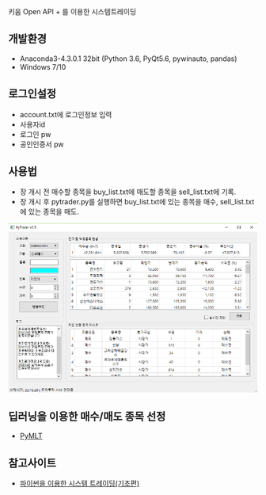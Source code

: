 키움 Open API + 를 이용한 시스템트레이딩

## 개발환경
 - Anaconda3-4.3.0.1 32bit (Python 3.6, PyQt5.6, pywinauto, pandas)
 - Windows 7/10

## 로그인설정
 - account.txt에 로그인정보 입력
 - 사용자id
 - 로그인 pw
 - 공인인증서 pw

## 사용법
 - 장 개시 전 매수할 종목을 buy_list.txt에 매도할 종목을 sell_list.txt에 기록.
 - 장 개시 후 pytrader.py를 실행하면 buy_list.txt에 있는 종목을 매수, sell_list.txt에 있는 종목을 매도.

![pytrader](pytrader.png)

## 딥러닝을 이용한 매수/매도 종목 선정
 - [PyMLT](https://github.com/didw/PyMLT)

## 참고사이트
 - [파이썬을 이용한 시스템 트레이딩(기초편)](https://wikidocs.net/book/110)

